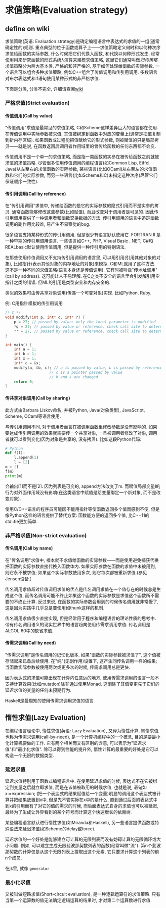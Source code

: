 <!--
Created: Mon Aug 26 2019 15:20:58 GMT+0800 (China Standard Time)
Modified: Tue Dec 10 2019 16:19:41 GMT+0800 (China Standard Time)
-->

# 求值策略(Evaluation strategy)

## define on wiki

求值策略(英语: Evaluation strategy)是确定编程语言中表达式的求值的一组(通常确定性的)规则. 重点典型的位于函数或算子上——求值策略定义何时和以何种次序求值给函数的实际参数, 什么时候把它们代换入函数, 和代换以何种形式发生. 经常使用用来研究函数的形式系统λ演算来建模求值策略, 这里它们通常叫做*归约策略*. 求值策略分为两大基本类, 严格的和非严格的, 基于如何处理给函数的实际参数. 一个语言可以组合多种求值策略; 例如C++组合了传值调用和传引用调用. 多数语言对布尔表达式和if语句使用某种形式的非严格求值.

下面是分类, 分类不完全, 详细请查阅[wiki](https://zh.wikipedia.org/wiki/%E6%B1%82%E5%80%BC%E7%AD%96%E7%95%A5)

### 严格求值(Strict evaluation)

#### 传值调用(Call by value)

"传值调用"求值是最常见的求值策略, C和Scheme这样差异巨大的语言都在使用. 在传值调用中实际参数被求值, 其值被绑定到函数中对应的变量上(通常是把值复制到新内存区域). 如果函数或过程能把值赋给它的形式参数, 则被赋值的只是局部拷贝——就是说, 在函数返回后调用者作用域里的曾传给函数的任何东西都不会变.

传值调用不是一个单一的求值策略, 而是指一类函数的实参在被传给函数之前就被求值的求值策略. 尽管很多使用传值调用的编程语言(如Common Lisp, Eiffel, Java)从左至右的求值函数的实际参数, 某些语言(比如OCaml)从右至左的求值函数和它们的实际参数, 而另一些语言(比如Scheme和C)未指定这种次序(尽管它们保证顺序一致性).

#### 传引用调用(Call by reference)

在"传引用调用"求值中, 传递给函数的是它的实际参数的隐式引用而不是实参的拷贝. 通常函数能够修改这些参数(比如赋值), 而且改变对于调用者是可见的. 因此传引用调用提供了一种调用者和函数交换数据的方法. 传引用调用的语言中追踪函数调用的副作用比较难, 易产生不易察觉的bug.

很多语言支持某种形式的传引用调用, 但是很少有语言默认使用它. FORTRAN II 是一种早期的传引用调用语言. 一些语言如C++, PHP, Visual Basic . NET, C#和REALbasic默认使用传值调用, 但是提供一种传引用的特别语法.

在那些使用传值调用又不支持传引用调用的语言里, 可以用引用(引用其他对象的对象), 比如指针(表示其他对象的内存地址的对象)来模拟. C和ML就用了这种方法. 这不是一种不同的求值策略(语言本身还是传值调用). 它有时被叫做"传地址调用"(call by address). 这可能让人不易理解. 在C之类不安全的语言里会引发解引用空指针之类的错误. 但ML的引用是类型安全和内存安全的.

类似的效果可由传共享对象调用(传递一个可变对象)实现. 比如Python, Ruby.

例: C用指针模拟的传引用调用

``` C
/* C */
void modify(int p, int* q, int* r) {
    p = 27; // passed by value: only the local parameter is modified
    *q = 27; // passed by value or reference, check call site to determine which
    *r = 27; // passed by value or reference, check call site to determine which
}

int main() {
    int a = 1;
    int b = 1;
    int x = 1;
    int* c = &x;
    modify(a, &b, c); // a is passed by value, b is passed by reference by creating a pointer,
                    // c is a pointer passed by value
                    // b and x are changed
    return 0;
}
```

#### 传共享对象调用(Call by sharing)

此方式由Barbara Liskov命名, 并被Python, Java(对象类型), JavaScript, Scheme, OCaml等语言使用.

与传引用调用不同, 对于调用者而言在被调用函数里修改参数是没有影响的. 如果要达成传引用调用的效果就需要传一个共享对象, 一旦被调用者修改了对象, 调用者就可以看到变化(因为对象是共享的, 没有拷贝). 比如这段Python代码:

``` Python
# Python
def f(l):
    l.append(1)
    l = [2]
m = []
f(m)
print(m)
```

会输出[1]而不是[2]. 因为列表是可变的, append方法改变了m. 而赋值局部变量l的行为对外面作用域没有影响(在这类语言中赋值是给变量绑定一个新对象, 而不是改变对象).

使用C/C++语言的程序员可能因不能用指针等使函数返回多个值而感到不便, 但是像Python这样的语言提供了替代方案: 函数能方便的返回多个值, 比C++11的std::tie更加简单.

### 非严格求值(Non-strict evaluation)

#### 传名调用(Call by name)

在"传名调用"求值中, 根本就不求值给函数的实际参数——而是使用避免捕获代换把函数的实际参数直接代换入函数体内. 如果实际参数在函数的求值中未被用到, 则它永不被求值; 如果这个实际参数使用多次, 则它每次都被重新求值.(参见Jensen设备.)

传名调用求值超过传值调用求值的优点是传名调用求值在一个值存在的时候总是生成这个值, 而传名调用可能不终止如果这个函数的实际参数是求值这个函数所不需要的不终止计算. 反过来说, 在函数的实际参数会用到的时候传名调用就非常慢了, 这是因为实践中几乎总是要使用如thunk这样的机制.

传名调用求值很少直接实现, 但是经常用于程序和编程语言的理论性质的思考中. 带有传名调用语义的现实世界中的语言趋向使用传需求调用求值. 传名调用是ALGOL 60中的缺省求值.

#### 传需求调用(Call by need)

"传需求调用"是传名调用的记忆化版本, 如果"函数的实际参数被求值了", 这个值被存储起来已备后续使用. 在"纯"(无副作用)设置下, 这产生同传名调用一样的结果; 当函数实际参数被使用两次或更多次的时候, 传需求调用总是更快.

因为表达式的求值可能出现在计算内任意远的地方, 使用传需求调用的语言一般不支持计算效果(比如mutation)除非通过使用Monad. 这消除了其值变更先于它们的延迟求值的变量的任何未预期行为.

Haskell是最周知的使用传需求调用求值的语言.

## 惰性求值(Lazy Evaluation)

在编程语言理论中, 惰性求值(英语: Lazy Evaluation), 又译为惰性计算, 懒惰求值, 也称为传需求调用(call-by-need), 是一个计算机编程中的一个概念, 目的是要最小化计算机要做的工作. 它有两个相关而又有区别的含意, 可以表示为"延迟求值"和"最小化求值". 除可以得到性能的提升外, 惰性计算的最重要的好处是它可以构造一个无限的数据类型.

### 延迟求值

延迟求值特别用于函数式编程语言中. 在使用延迟求值的时候, 表达式不在它被绑定到变量之后就立即求值, 而是在该值被取用的时候求值, 也就是说, 语句如x:=expression; (把一个表达式的结果赋值给一个变量)明显的调用这个表达式被计算并把结果放置到x中, 但是先不管实际在x中的是什么, 直到通过后面的表达式中到x的引用而有了对它的值的需求的时候, 而后面表达式自身的求值也可以被延迟, 最终为了生成让外界看到的某个符号而计算这个快速增长的依赖树.

某些编程语言默认进行惰性求值(如Miranda和Haskell), 另一些语言提供函数或特殊语法来延迟求值(如Scheme的delay或force).

延迟求值的一个好处是能够建立可计算的无限列表而没有妨碍计算的无限循环或大小问题. 例如, 可以建立生成无限斐波那契数列表的函数(经常叫做"流"). 第n个斐波那契数的计算仅是从这个无限列表上提取出这个元素, 它只要求计算这个列表的前n个成员.

在js里, 就像 `generator` 

### 最小化求值

又被叫做短路求值(Short-circuit evaluation), 是一种逻辑运算符的求值策略. 只有当第一个运算数的值无法确定逻辑运算的结果时, 才对第二个运算数进行求值.

